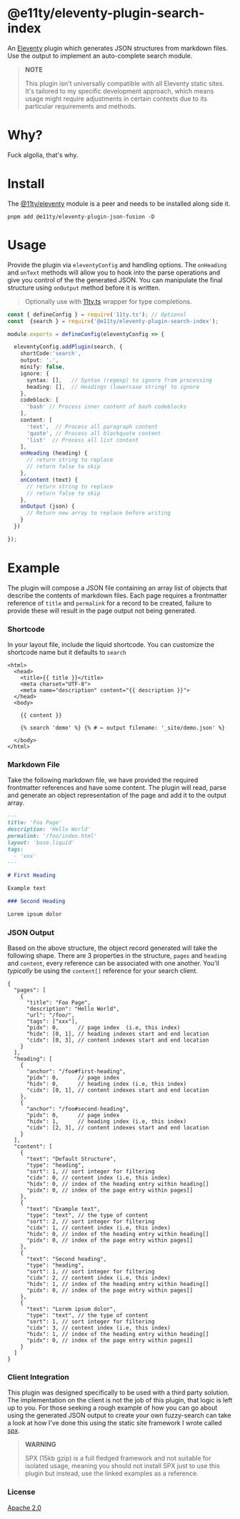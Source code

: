 # @e11ty/eleventy-plugin-search-index

An [Eleventy](https://www.11ty.dev/) plugin which generates JSON structures from markdown files. Use the output to implement an auto-complete search module.

> **NOTE**
>
> This plugin isn't universally compatible with all Eleventy static sites. It's tailored to my specific development approach, which means usage might require adjustments in certain contexts due to its particular requirements and methods.

# Why?

Fuck algolia, that's why.

# Install

The [@11ty/eleventy](https://www.npmjs.com/package/@11ty/eleventy) module is a peer and needs to be installed along side it.

```cli
pnpm add @e11ty/eleventy-plugin-json-fusion -D
```

# Usage

Provide the plugin via `eleventyConfig` and handling options. The `onHeading` and `onText` methods will allow you to hook into the parse operations and give you control of the the generated JSON. You can manipulate the final structure using `onOutput` method before it is written.

> Optionally use with [11ty.ts](https://github.com/panoply/e11ty/packages/11ty.ts) wrapper for type completions.

<!-- prettier-ignore -->
```ts
const { defineConfig } = require('11ty.ts'); // Optional
const  {search } = require('@e11ty/eleventy-plugin-search-index');

module.exports = defineConfig(eleventyConfig => {

  eleventyConfig.addPlugin(search, {
    shortCode:'search',
    output: '.',
    minify: false,
    ignore: {
      syntax: [],   // Syntax (regexp) to ignore from processing
      heading: [],  // Headings (lowercase string) to ignore
    },
    codeblock: [
      'bash' // Process inner content of bash codeblocks
    ],
    content: [
      'text',  // Process all paragraph content
      'quote', // Process all blockquote content
      'list'  // Process all list content
    ],
    onHeading (heading) {
      // return string to replace
      // return false to skip
    },
    onContent (text) {
      // return string to replace
      // return false to skip
    },
    onOutput (json) {
      // Return new array to replace before writing
    }
  })

});
```

# Example

The plugin will compose a JSON file containing an array list of objects that describe the contents of markdown files. Each page requires a frontmatter reference of `title` and `permalink` for a record to be created, failure to provide these will result in the page output not being generated.

### Shortcode

In your layout file, include the liquid shortcode. You can customize the shortcode name but it defaults to `search`

```liquid
<html>
  <head>
    <title>{{ title }}</title>
    <meta charset="UTF-8">
    <meta name="description" content="{{ description }}">
  </head>
  <body>

    {{ content }}

    {% search 'demo' %} {% # ← output filename: '_site/demo.json' %}

  </body>
</html>
```

### Markdown File

Take the following markdown file, we have provided the required frontmatter references and have some content. The plugin will read, parse and generate an object representation of the page and add it to the output array.

```md
---
title: 'Foo Page'
description: 'Hello World'
permalink: '/foo/index.html'
layout: 'base.liquid'
tags:
  - 'xxx'
---

# First Heading

Example text

### Second Heading

Lorem ipsum dolor
```

### JSON Output

Based on the above structure, the object record generated will take the following shape. There are 3 properties in the structure, `pages` and `heading` and `content`, every reference can be associated with one another. You'll _typically_ be using the `content[]` reference for your search client.

<!-- prettier-ignore -->
```jsonc
{
  "pages": [
    {
      "title": "Foo Page",
      "description": "Hello World",
      "url": "/foo/",
      "tags": ["xxx"],
      "pidx": 0,      // page index  (i.e, this index)
      "hidx": [0, 1], // heading indexes start and end location
      "cidx": [0, 3], // content indexes start and end location
    }
  ],
  "heading": [
    {
      "anchor": "/foo#first-heading",
      "pidx": 0,      // page index
      "hidx": 0,      // heading index (i.e, this index)
      "cidx": [0, 1], // content indexes start and end location
    },
    {
      "anchor": "/foo#second-heading",
      "pidx": 0,      // page index
      "hidx": 1,      // heading index (i.e, this index)
      "cidx": [2, 3], // content indexes start and end location
    }
  ],
  "content": [
    {
      "text": "Default Structure",
      "type": "heading",
      "sort": 1, // sort integer for filtering
      "cidx": 0, // content index (i.e, this index)
      "hidx": 0, // index of the heading entry within heading[]
      "pidx": 0, // index of the page entry within pages[]
    },
    {
      "text": "Example text",
      "type": "text", // the type of content
      "sort": 2, // sort integer for filtering
      "cidx": 1, // content index (i.e, this index)
      "hidx": 0, // index of the heading entry within heading[]
      "pidx": 0, // index of the page entry within pages[]
    },
    {
      "text": "Second heading",
      "type": "heading",
      "sort": 1, // sort integer for filtering
      "cidx": 2, // content index (i.e, this index)
      "hidx": 1, // index of the heading entry within heading[]
      "pidx": 0, // index of the page entry within pages[]
    },
    {
      "text": "Lorem ipsum dolor",
      "type": "text", // the type of content
      "sort": 1, // sort integer for filtering
      "cidx": 3, // content index (i.e, this index)
      "hidx": 1, // index of the heading entry within heading[]
      "pidx": 0, // index of the page entry within pages[]
    }
  ]
}
```

### Client Integration

This plugin was designed specifically to be used with a third party solution. The implementation on the client is not the job of this plugin, that logic is left up to you. For those seeking a rough example of how you can go about using the generated JSON output to create your own fuzzy-search can take a look at how I've done this using the static site framework I wrote called [spx](https://spx.js.org).

> **WARNING**
>
> SPX (15kb gzip) is a full fledged framework and not suitable for isolated usage, meaning you should not install SPX just to use this plugin but instead, use the linked examples as a reference.

### License

[Apache 2.0](#LICENSE)
